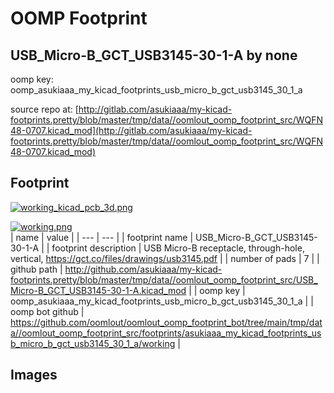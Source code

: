 # OOMP Footprint  
## USB_Micro-B_GCT_USB3145-30-1-A  by none  
  
oomp key: oomp_asukiaaa_my_kicad_footprints_usb_micro_b_gct_usb3145_30_1_a  
  
source repo at: [http://gitlab.com/asukiaaa/my-kicad-footprints.pretty/blob/master/tmp/data//oomlout_oomp_footprint_src/WQFN48-0707.kicad_mod](http://gitlab.com/asukiaaa/my-kicad-footprints.pretty/blob/master/tmp/data//oomlout_oomp_footprint_src/WQFN48-0707.kicad_mod)  
## Footprint  
  
[![working_kicad_pcb_3d.png](working_kicad_pcb_3d_600.png)](working_kicad_pcb_3d.png)  
  
[![working.png](working_600.png)](working.png)  
| name | value | 
| --- | --- | 
| footprint name | USB_Micro-B_GCT_USB3145-30-1-A | 
| footprint description | USB Micro-B receptacle, through-hole, vertical, https://gct.co/files/drawings/usb3145.pdf | 
| number of pads | 7 | 
| github path | http://github.com/asukiaaa/my-kicad-footprints.pretty/blob/master/tmp/data//oomlout_oomp_footprint_src/USB_Micro-B_GCT_USB3145-30-1-A.kicad_mod | 
| oomp key | oomp_asukiaaa_my_kicad_footprints_usb_micro_b_gct_usb3145_30_1_a | 
| oomp bot github | https://github.com/oomlout/oomlout_oomp_footprint_bot/tree/main/tmp/data//oomlout_oomp_footprint_src/footprints/asukiaaa_my_kicad_footprints_usb_micro_b_gct_usb3145_30_1_a/working | 
## Images  
